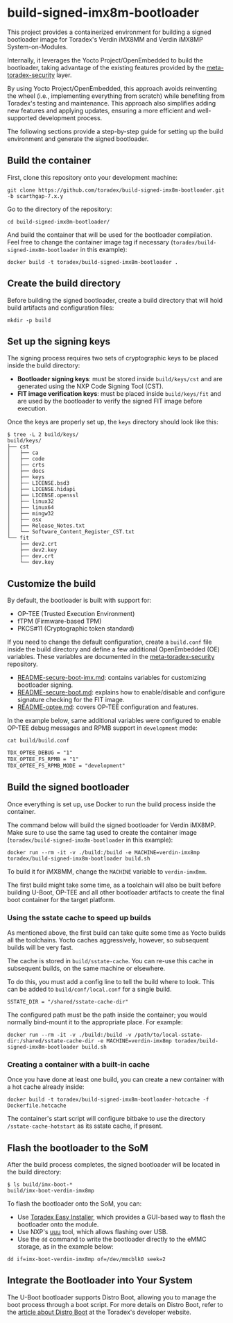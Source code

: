 # build-signed-imx8m-bootloader

This project provides a containerized environment for building a signed bootloader image for Toradex's Verdin iMX8MM and Verdin iMX8MP System-on-Modules.

Internally, it leverages the Yocto Project/OpenEmbedded to build the bootloader, taking advantage of the existing features provided by the [meta-toradex-security](https://github.com/toradex/meta-toradex-security) layer.

By using Yocto Project/OpenEmbedded, this approach avoids reinventing the wheel (i.e., implementing everything from scratch) while benefiting from Toradex's testing and maintenance. This approach also simplifies adding new features and applying updates, ensuring a more efficient and well-supported development process.

The following sections provide a step-by-step guide for setting up the build environment and generate the signed bootloader.

## Build the container

First, clone this repository onto your development machine:

```Shell
git clone https://github.com/toradex/build-signed-imx8m-bootloader.git -b scarthgap-7.x.y
```

Go to the directory of the repository:

```Shell
cd build-signed-imx8m-bootloader/
```

And build the container that will be used for the bootloader compilation. Feel free to change the container image tag if necessary (`toradex/build-signed-imx8m-bootloader` in this example):

```Shell
docker build -t toradex/build-signed-imx8m-bootloader .
```

## Create the build directory

Before building the signed bootloader, create a build directory that will hold build artifacts and configuration files:

```Shell
mkdir -p build
```

## Set up the signing keys

The signing process requires two sets of cryptographic keys to be placed inside the build directory:

- **Bootloader signing keys**: must be stored inside `build/keys/cst` and are generated using the NXP Code Signing Tool (CST).
- **FIT image verification keys**: must be placed inside `build/keys/fit` and are used by the bootloader to verify the signed FIT image before execution.

Once the keys are properly set up, the `keys` directory should look like this:

```Shell
$ tree -L 2 build/keys/
build/keys/
├── cst
│   ├── ca
│   ├── code
│   ├── crts
│   ├── docs
│   ├── keys
│   ├── LICENSE.bsd3
│   ├── LICENSE.hidapi
│   ├── LICENSE.openssl
│   ├── linux32
│   ├── linux64
│   ├── mingw32
│   ├── osx
│   ├── Release_Notes.txt
│   └── Software_Content_Register_CST.txt
└── fit
    ├── dev2.crt
    ├── dev2.key
    ├── dev.crt
    └── dev.key
```

## Customize the build

By default, the bootloader is built with support for:

- OP-TEE (Trusted Execution Environment)
- fTPM (Firmware-based TPM)
- PKCS#11 (Cryptographic token standard)

If you need to change the default configuration, create a `build.conf` file inside the build directory and define a few additional OpenEmbedded (OE) variables. These variables are documented in the [meta-toradex-security](https://github.com/toradex/meta-toradex-security) repository.

- [README-secure-boot-imx.md](https://github.com/toradex/meta-toradex-security/blob/scarthgap-7.x.y/docs/README-secure-boot-imx.md#configuring-habahab-support): contains variables for customizing bootloader signing.
- [README-secure-boot.md](https://github.com/toradex/meta-toradex-security/blob/scarthgap-7.x.y/docs/README-secure-boot.md#configuring-fit-image-signing): explains how to enable/disable and configure signature checking for the FIT image.
- [README-optee.md](https://github.com/toradex/meta-toradex-security/blob/scarthgap-7.x.y/docs/README-optee.md): covers OP-TEE configuration and features.

In the example below, same additional variables were configured to enable OP-TEE debug messages and RPMB support in `development` mode:

```Shell
cat build/build.conf
```

```txt
TDX_OPTEE_DEBUG = "1"
TDX_OPTEE_FS_RPMB = "1"
TDX_OPTEE_FS_RPMB_MODE = "development"
```

## Build the signed bootloader

Once everything is set up, use Docker to run the build process inside the container.

The command below will build the signed bootloader for Verdin iMX8MP. Make sure to use the same tag used to create the container image (`toradex/build-signed-imx8m-bootloader` in this example):

```Shell
docker run --rm -it -v ./build:/build -e MACHINE=verdin-imx8mp toradex/build-signed-imx8m-bootloader build.sh
```

To build it for iMX8MM, change the `MACHINE` variable to `verdin-imx8mm`.

The first build might take some time, as a toolchain will also be built before building U-Boot, OP-TEE and all other bootloader artifacts to create the final boot container for the target platform.

### Using the sstate cache to speed up builds

As mentioned above, the first build can take quite some time as Yocto builds all the toolchains. Yocto caches aggressively, however, so subsequent builds will be very fast.

The cache is stored in `build/sstate-cache`. You can re-use this cache in subsequent builds, on the same machine or elsewhere.

To do this, you must add a config line to tell the build where to look. This can be added to `build/conf/local.conf` for a single build.

```
SSTATE_DIR = "/shared/sstate-cache-dir"
```

The configured path must be the path inside the container; you would normally bind-mount it to the appropriate place. For example:

```Shell
docker run --rm -it -v ./build:/build -v /path/to/local-sstate-dir:/shared/sstate-cache-dir -e MACHINE=verdin-imx8mp toradex/build-signed-imx8m-bootloader build.sh
```

### Creating a container with a built-in cache

Once you have done at least one build, you can create a new container with a hot cache already inside:

```
docker build -t toradex/build-signed-imx8m-bootloader-hotcache -f Dockerfile.hotcache
```

The container's start script will configure bitbake to use the directory `/sstate-cache-hotstart` as its sstate cache, if present.

## Flash the bootloader to the SoM

After the build process completes, the signed bootloader will be located in the build directory:

```Shell
$ ls build/imx-boot-*
build/imx-boot-verdin-imx8mp
```

To flash the bootloader onto the SoM, you can:

- Use [Toradex Easy Installer](https://www.toradex.com/tools-libraries/toradex-easy-installer), which provides a GUI-based way to flash the bootloader onto the module.
- Use NXP's [uuu](https://github.com/nxp-imx/mfgtools) tool, which allows flashing over USB.
- Use the `dd` command to write the bootloader directly to the eMMC storage, as in the example below:

```Shell
dd if=imx-boot-verdin-imx8mp of=/dev/mmcblk0 seek=2
```

## Integrate the Bootloader into Your System

The U-Boot bootloader supports Distro Boot, allowing you to manage the boot process through a boot script. For more details on Distro Boot, refer to the [article about Distro Boot](https://developer.toradex.com/linux-bsp/os-development/boot/distro-boot/) at the Toradex's developer website.
